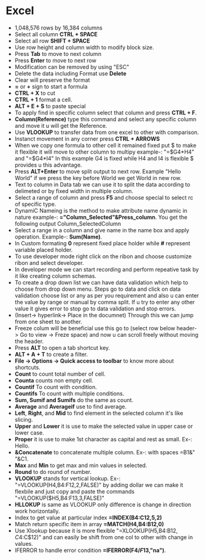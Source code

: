 # Excel
 
- 1,048,576 rows by 16,384 columns
- Select all column **CTRL + SPACE**
- Select all row **SHIFT + SPACE**
- Use row height and column width to modify block size.
- Press **Tab** to move to next column
- Press **Enter** to move to next row
- Modification can be removed by using "ESC"
- Delete the data including Format use **Delete**
- Clear will preserve the format
- **=** or **+** sign to start a formula
- **CTRL + X** to cut
- **CTRL + 1** format a cell.
- **ALT + E + S** to paste special
- To apply find in specific column select that column and press **CTRL + F**.
- **Column(Reference)** type this command and select any specific column and move it u will get the Reference.
- Use **VLOOKUP** to transfer data from one excel to other with comparison.
- Instanct movement in any corner press **CTRL + ARROWS**
- When we copy one formula to other cell it remained fixed put $ to make it flexible it will move to other column to multipy example-: "=$G4*H4" and "=$G4*I4" In this example G4 is fixed while H4 and I4 is flexible $ provides u this advantage.
- Press **ALT+Enter** to move split output to next row. Example "Hello World" if we press the key before World we get World in new row.
- Text to column in Data tab we can use it to split the data according to delimeted or by fixed width in multiple column.
- Select a range of column and press **F5** and choose special to select rc of specific type.
- DynamiC Nameing is the method to make attribute name dynamic in nature example-: **="Column_Selected"&Press_column**. You get the following output Column_SelectedColumn
- Select a range in a column and give name in the name box and apply operation. Example-: **Sum(Name)**.
- In Custom formating **0** represent fixed place holder while **#** represent variable placed holder.
- To use developer mode right click on the ribon and choose customize ribon and select developer.
- In developer mode we can start recording and perform repeative task by it like creating column schemas.
- To create a drop down list we can have data validation which help to choose from drop down menu. Steps go to data and click on data validation choose list or any as per you requirement and also u can enter the value by range or manual by comma split. If u try to enter any other value it gives error to stop go to data validation and stop errors.
- (Insert-> hyperlink-> Place in the documnet) Through this we can jump from one sheet to another.
- Freeze colum will be beneficial use this go to (select row below header-> Go to view -> Freze space) and now u can scroll freely without moving the header.
- Press **ALT** to open a tab shortcut key.
- **ALT + A + T** to create a filter.
- **File -> Options -> Quick access to toolbar** to know more about shortcuts.
- **Count** to count total number of cell.
- **Counta** counts non empty cell.
- **Countif** To count with condition.
- **Countifs** To count with multiple conditions.
- **Sum, Sumif and Sumifs** do the same as count.
- **Average** and **Averageif** use to find average.
- **Left**, **Right**, and **Mid** to find element in the selected column it's like slicing.
- **Upper** and **Lower** it is use to make the selected value in upper case or lower case.
- **Proper** it is use to make 1st character as capital and rest as small. Ex-: Hello.
- **&Concatenate** to concatenate multiple column. Ex-: with spaces =B1&" "&C1.
- **Max** and **Min** to get max and min values in selected.
- **Round** to do round of number.
- **VLOOKUP** stands for vertical lookup. Ex-: "=VLOOKUP(H4,B4:F12,2,FALSE)" by adding dollar we can make it flexbile and just copy and paste the commands "=VLOOKUP($H5,B4:F13,3,FALSE)"
- **HLLOKUP** is same as VLOOKUP only difference is change in direction work horizontally.
- Index to get value at particular index **=INDEX(B4:C12,5,2)**
- Match return specific item in array **=MATCH(H4,B4:B12,0)**
- Use Xlookup because it is more flexible "=XLOOKUP($H5,$B$4:$B$12,C$4:C$12)" and can easily be shift from one col to other with change in values.
- IFERROR to handle error condition **=IFERROR(F4/$F$13,"na")**.
